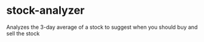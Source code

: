 # stock-analyzer
Analyzes the 3-day average of a stock to suggest when you should buy and sell the stock
